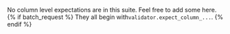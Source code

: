 No column level expectations are in this suite. Feel free to add some here.
{% if batch_request %}
They all begin with`validator.expect_column_...`.
{% endif %}
